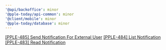 ```yaml
---
'@api/backoffice': minor
'@pple-today/api-common': minor
'@client/mobile': minor
'@pple-today/database': minor
---
```


[[PPLE-485] Send Notification For External User](https://linear.app/snts/issue/PPLE-485/send-notification-for-external-user)
[[PPLE-484] List Notification](https://linear.app/snts/issue/PPLE-484/list-notification)
[[PPLE-483] Read Notification](https://linear.app/snts/issue/PPLE-483/read-notification)